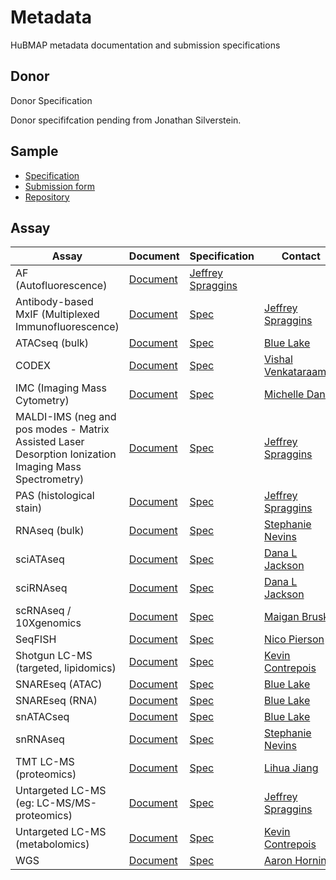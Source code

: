 # Metadata

HuBMAP metadata documentation and submission specifications

## Donor
Donor Specification

Donor specififcation pending from Jonathan Silverstein.

## Sample
- [Specification](https://github.com/hubmapconsortium/ingest-validation-tools/blob/master/docs/sample/README.md)
- [Submission form](https://raw.githubusercontent.com/hubmapconsortium/ingest-validation-tools/master/docs/sample/sample-metadata.tsv)
- [Repository](https://github.com/hubmapconsortium/ingest-validation-tools/tree/master/docs/sample)

## Assay

|Assay|Document|Specification|Contact|
|--|--|--|--|
|AF (Autofluorescence)|[Document](GitHubMDFileLink)|[Jeffrey Spraggins](mailto:jeff.spraggins@Vanderbilt.Edu)|
|Antibody-based MxIF (Multiplexed Immunofluorescence)|[Document](GitHubMDFileLink)|[Spec](https://github.com/hubmapconsortium/ingest-validation-tools/tree/master/docs/mixif)|[Jeffrey Spraggins](mailto:jeff.spraggins@Vanderbilt.Edu)|
|ATACseq (bulk)|[Document](GitHubMDFileLink)|[Spec](https://github.com/hubmapconsortium/ingest-validation-tools/tree/master/docs/bulkatacseq)|[Blue Lake](mailto:b1lake@eng.ucsd.edu)|
|CODEX | [Document](GitHubMDFileLink)| [Spec](https://github.com/hubmapconsortium/ingest-validation-tools/tree/master/docs/codex)|[Vishal Venkataraaman](mailto:vgautham@stanford.edu)|
|IMC (Imaging Mass Cytometry) |[Document](GitHubMDFileLink)|[Spec](https://github.com/hubmapconsortium/ingest-validation-tools/tree/master/docs/imc)|[Michelle Daniel](mailto:michelle.daniel@uzh.ch)|
|MALDI-IMS (neg and pos modes - Matrix Assisted Laser Desorption Ionization Imaging Mass Spectrometry)|[Document](GitHubMDFileLink)|[Spec](https://github.com/hubmapconsortium/ingest-validation-tools/tree/master/docs/maldiims)|[Jeffrey Spraggins](mailto:jeff.spraggins@Vanderbilt.Edu)|
|PAS (histological stain)|[Document](GitHubMDFileLink)|[Spec](https://github.com/hubmapconsortium/ingest-validation-tools/tree/master/docs/stained)|[Jeffrey Spraggins](mailto:jeff.spraggins@Vanderbilt.Edu)|
|RNAseq (bulk)|[Document](GitHubMDFileLink)|[Spec](https://github.com/hubmapconsortium/ingest-validation-tools/tree/master/docs/bulkrnaseq)|[Stephanie Nevins](mailto:snevins@stanford.edu)|
|sciATAseq|[Document](GitHubMDFileLink)|[Spec](https://github.com/hubmapconsortium/ingest-validation-tools/tree/master/docs/scatacseq)|[Dana L Jackson](mailto:danaj77@uw.edu)|
|sciRNAseq|[Document](GitHubMDFileLink)|[Spec](https://github.com/hubmapconsortium/ingest-validation-tools/tree/master/docs/scrnaseq)|[Dana L Jackson](mailto:danaj77@uw.edu)|
|scRNAseq / 10Xgenomics|[Document](GitHubMDFileLink)|[Spec](https://github.com/hubmapconsortium/ingest-validation-tools/tree/master/docs/scrnaseq)|[Maigan Brusko](mailto:maigan@ufl.edu)|
|SeqFISH|[Document](GitHubMDFileLink)|[Spec](https://github.com/hubmapconsortium/ingest-validation-tools/tree/master/docs/seqfish)|[Nico Pierson](mailto:nicogpt@caltech.edu)|
|Shotgun LC-MS (targeted, lipidomics)|[Document](GitHubMDFileLink)|[Spec](https://github.com/hubmapconsortium/ingest-validation-tools/tree/master/docs/lcms)|[Kevin Contrepois](mailto:kcontrep@stanford.edu)|
|SNAREseq (ATAC)|[Document](GitHubMDFileLink)|[Spec](https://github.com/hubmapconsortium/ingest-validation-tools/tree/master/docs/scatacseq)|[Blue Lake](mailto:b1lake@eng.ucsd.edu)|
|SNAREseq (RNA)|[Document](GitHubMDFileLink)|[Spec](https://github.com/hubmapconsortium/ingest-validation-tools/tree/master/docs/scatacseq)|[Blue Lake](mailto:b1lake@eng.ucsd.edu)|
|snATACseq|[Document](GitHubMDFileLink)|[Spec](https://github.com/hubmapconsortium/ingest-validation-tools/tree/master/docs/scatacseq)|[Blue Lake](mailto:b1lake@eng.ucsd.edu)|
|snRNAseq|[Document](GitHubMDFileLink)|[Spec](https://github.com/hubmapconsortium/ingest-validation-tools/tree/master/docs/scrnaseq)|[Stephanie Nevins](mailto:snevins@stanford.edu)|
|TMT LC-MS (proteomics)|[Document](GitHubMDFileLink)|[Spec](https://github.com/hubmapconsortium/ingest-validation-tools/tree/master/docs/lcms)|[Lihua Jiang](mailto:lihuaj@stanford.edu)|
|Untargeted LC-MS (eg: LC-MS/MS-proteomics)|[Document](GitHubMDFileLink)|[Spec](https://github.com/hubmapconsortium/ingest-validation-tools/tree/master/docs/lcms)|[Jeffrey Spraggins](mailto:jeff.spraggins@Vanderbilt.Edu)|
|Untargeted LC-MS (metabolomics)|[Document](GitHubMDFileLink)|[Spec](https://github.com/hubmapconsortium/ingest-validation-tools/tree/master/docs/lcms)|[Kevin Contrepois](mailto:kcontrep@stanford.edu)|
|WGS|[Document](GitHubMDFileLink)|[Spec](https://github.com/hubmapconsortium/ingest-validation-tools/tree/master/docs/wgs)|[Aaron Horning](mailto:ahorning@stanford.edu)|
